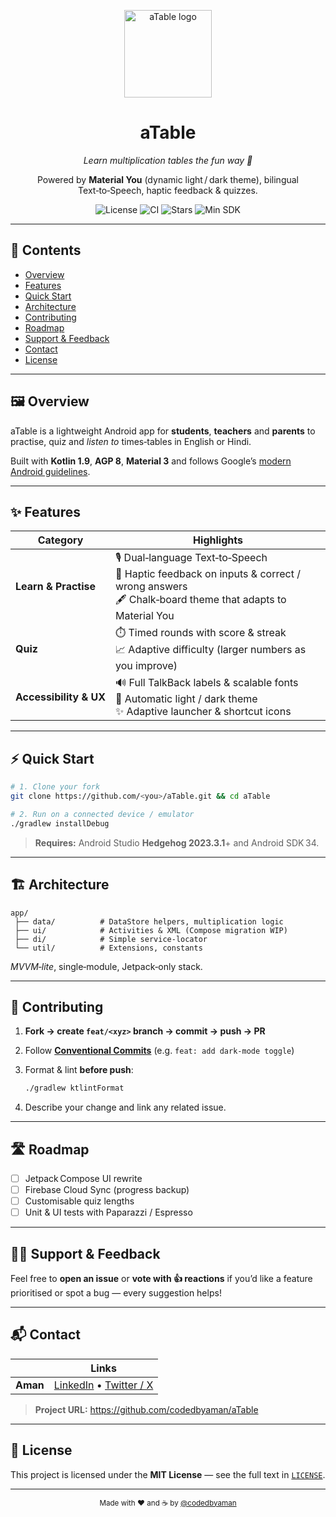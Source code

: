 <p align="center">
  <img src="https://github.com/user-attachments/assets/ad2d946d-a72d-4112-a7d0-839f08a0bed6" width="140" alt="aTable logo"/>
</p>

<h1 align="center">aTable</h1>
<p align="center"><em>Learn multiplication tables the fun way 🧮</em></p>
<p align="center">
  Powered by <strong>Material You</strong> (dynamic light / dark theme), bilingual Text‑to‑Speech, haptic feedback & quizzes.
</p>

<p align="center">
  <img src="https://img.shields.io/github/license/codedbyaman/aTable?style=for-the-badge" alt="License"/>
  <img src="https://img.shields.io/github/actions/workflow/status/codedbyaman/aTable/android.yml?style=for-the-badge&label=CI" alt="CI"/>
  <img src="https://img.shields.io/github/stars/codedbyaman/aTable?style=for-the-badge&color=yellow" alt="Stars"/>
  <img src="https://img.shields.io/badge/MinSDK-21%2B-blueviolet?style=for-the-badge" alt="Min SDK"/>
</p>

---

## 📑 Contents
- [Overview](#overview)
- [Features](#features)
- [Quick Start](#quick-start)
- [Architecture](#architecture)
- [Contributing](#contributing)
- [Roadmap](#roadmap)
- [Support & Feedback](#support--feedback)
- [Contact](#contact)
- [License](#license)

---

## 🖼️ Overview
aTable is a lightweight Android app for **students**, **teachers** and **parents** to practise, quiz and *listen to* times‑tables in English or Hindi.

Built with **Kotlin 1.9**, **AGP 8**, **Material 3** and follows Google’s [modern Android guidelines](https://developer.android.com/guide).

---

## ✨ Features

| Category | Highlights |
| -------- | ---------- |
| **Learn & Practise** | 🎙️&nbsp;Dual‑language Text‑to‑Speech<br/>📳&nbsp;Haptic feedback on inputs & correct / wrong answers<br/>🖋️&nbsp;Chalk‑board theme that adapts to Material You |
| **Quiz** | ⏱️&nbsp;Timed rounds with score & streak<br/>📈&nbsp;Adaptive difficulty (larger numbers as you improve) |
| **Accessibility & UX** | 🔊&nbsp;Full TalkBack labels & scalable fonts<br/>🎨&nbsp;Automatic light / dark theme<br/>✨&nbsp;Adaptive launcher & shortcut icons |

---

## ⚡ Quick Start

```bash
# 1. Clone your fork
git clone https://github.com/<you>/aTable.git && cd aTable

# 2. Run on a connected device / emulator
./gradlew installDebug
```

> **Requires:** Android Studio **Hedgehog 2023.3.1**+ and Android SDK 34.

---

## 🏗️ Architecture

```text
app/
 ├── data/          # DataStore helpers, multiplication logic
 ├── ui/            # Activities & XML (Compose migration WIP)
 ├── di/            # Simple service‑locator
 └── util/          # Extensions, constants
```

*MVVM‑lite*, single‑module, Jetpack‑only stack.

---

## 🤝 Contributing

1. **Fork → create `feat/<xyz>` branch → commit → push → PR**
2. Follow **[Conventional Commits](https://www.conventionalcommits.org)** (e.g. `feat: add dark‑mode toggle`)
3. Format & lint **before push**:

   ```bash
   ./gradlew ktlintFormat
   ```

4. Describe your change and link any related issue.

---

## 🛣️ Roadmap

- [ ] Jetpack Compose UI rewrite  
- [ ] Firebase Cloud Sync (progress backup)  
- [ ] Customisable quiz lengths  
- [ ] Unit & UI tests with Paparazzi / Espresso  

---

## 🙋‍♂️ Support & Feedback

Feel free to **open an issue** or **vote with 👍 reactions** if you’d like a feature prioritised or spot a bug &mdash; every suggestion helps!

---

## 📬 Contact

|            | Links |
| ---------- | ----- |
| **Aman**   | [LinkedIn](https://www.linkedin.com/in/aman-kumar-2a809753/) • [Twitter / X](https://twitter.com/codedbyaman) |

> **Project URL:** <https://github.com/codedbyaman/aTable>

---

## 📜 License

This project is licensed under the **MIT License** &mdash; see the full text in [`LICENSE`](LICENSE).

---

<p align="center"><sub>Made with ❤️ and ☕ by <a href="https://github.com/codedbyaman">@codedbyaman</a></sub></p>
